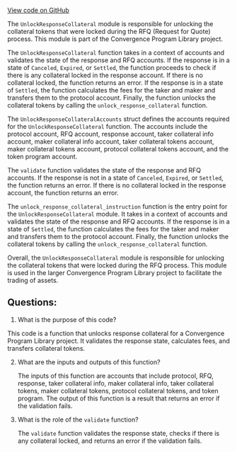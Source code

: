 [View code on GitHub](https://github.com/convergence-rfq/convergence-program-library/rfq/program/src/instructions/rfq/unlock_response_collateral.rs)

The `UnlockResponseCollateral` module is responsible for unlocking the collateral tokens that were locked during the RFQ (Request for Quote) process. This module is part of the Convergence Program Library project.

The `UnlockResponseCollateral` function takes in a context of accounts and validates the state of the response and RFQ accounts. If the response is in a state of `Canceled`, `Expired`, or `Settled`, the function proceeds to check if there is any collateral locked in the response account. If there is no collateral locked, the function returns an error. If the response is in a state of `Settled`, the function calculates the fees for the taker and maker and transfers them to the protocol account. Finally, the function unlocks the collateral tokens by calling the `unlock_response_collateral` function.

The `UnlockResponseCollateralAccounts` struct defines the accounts required for the `UnlockResponseCollateral` function. The accounts include the protocol account, RFQ account, response account, taker collateral info account, maker collateral info account, taker collateral tokens account, maker collateral tokens account, protocol collateral tokens account, and the token program account.

The `validate` function validates the state of the response and RFQ accounts. If the response is not in a state of `Canceled`, `Expired`, or `Settled`, the function returns an error. If there is no collateral locked in the response account, the function returns an error.

The `unlock_response_collateral_instruction` function is the entry point for the `UnlockResponseCollateral` module. It takes in a context of accounts and validates the state of the response and RFQ accounts. If the response is in a state of `Settled`, the function calculates the fees for the taker and maker and transfers them to the protocol account. Finally, the function unlocks the collateral tokens by calling the `unlock_response_collateral` function.

Overall, the `UnlockResponseCollateral` module is responsible for unlocking the collateral tokens that were locked during the RFQ process. This module is used in the larger Convergence Program Library project to facilitate the trading of assets.
## Questions: 
 1. What is the purpose of this code?
   
   This code is a function that unlocks response collateral for a Convergence Program Library project. It validates the response state, calculates fees, and transfers collateral tokens.

2. What are the inputs and outputs of this function?
   
   The inputs of this function are accounts that include protocol, RFQ, response, taker collateral info, maker collateral info, taker collateral tokens, maker collateral tokens, protocol collateral tokens, and token program. The output of this function is a result that returns an error if the validation fails.

3. What is the role of the `validate` function?
   
   The `validate` function validates the response state, checks if there is any collateral locked, and returns an error if the validation fails.